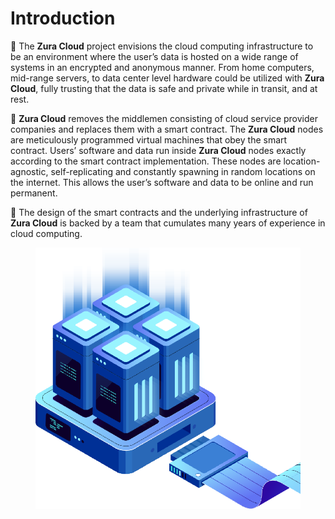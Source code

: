 # Introduction

🔰 The **Zura Cloud** project envisions the cloud computing infrastructure to be an environment where the user’s data is hosted on a wide range of systems in an encrypted and anonymous manner. From home computers, mid-range servers, to data center level hardware could be utilized with **Zura Cloud**, fully trusting that the data is safe and private while in transit, and at rest.

🔰 **Zura Cloud** removes the middlemen consisting of cloud service provider companies and replaces them with a smart contract. The **Zura Cloud** nodes are meticulously programmed virtual machines that obey the smart contract. Users’ software and data run inside **Zura Cloud** nodes exactly according to the smart contract implementation. These nodes are location-agnostic, self-replicating and constantly spawning in random locations on the internet. This allows the user’s software and data to be online and run permanent.

🔰 The design of the smart contracts and the underlying infrastructure of **Zura Cloud** is backed by a team that cumulates many years of experience in cloud computing.

<figure><img src=".gitbook/assets/image.png" alt="" width="548"><figcaption></figcaption></figure>
